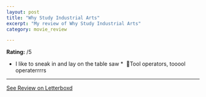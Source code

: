 ```yaml
---
layout: post
title: "Why Study Industrial Arts"
excerpt: "My review of Why Study Industrial Arts"
category: movie_review

---
```


**Rating:** /5

* I like to sneak in and lay on the table saw
*  🎵Tool operators, tooool operaterrrrs

<hr>

[See Review on Letterboxd](https://boxd.it/4oOwAj)
